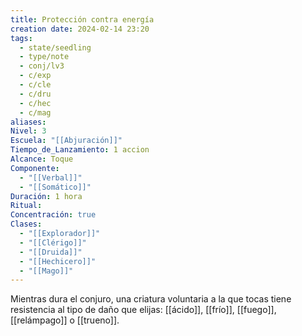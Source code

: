 ```yaml
---
title: Protección contra energía
creation date: 2024-02-14 23:20
tags:
  - state/seedling
  - type/note
  - conj/lv3
  - c/exp
  - c/cle
  - c/dru
  - c/hec
  - c/mag
aliases: 
Nivel: 3
Escuela: "[[Abjuración]]"
Tiempo_de_Lanzamiento: 1 accion
Alcance: Toque
Componente:
  - "[[Verbal]]"
  - "[[Somático]]"
Duración: 1 hora
Ritual: 
Concentración: true
Clases:
  - "[[Explorador]]"
  - "[[Clérigo]]"
  - "[[Druida]]"
  - "[[Hechicero]]"
  - "[[Mago]]"
---
```

Mientras dura el conjuro, una criatura voluntaria a la que tocas tiene resistencia al tipo de daño que elijas: [[ácido]], [[frío]], [[fuego]], [[relámpago]] o [[trueno]].
